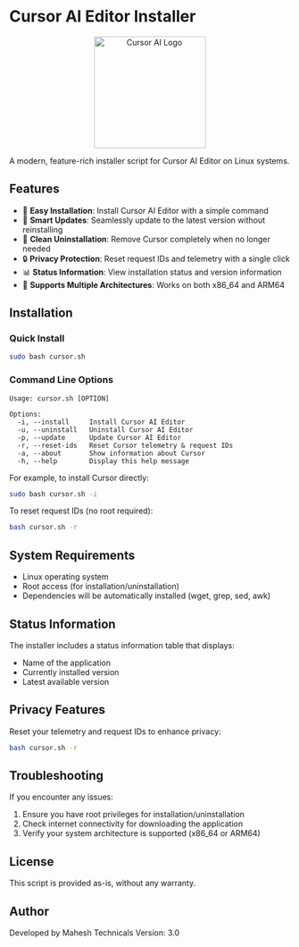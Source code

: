 # Cursor AI Editor Installer

<p align="center">
  <img src="cursor.png" alt="Cursor AI Logo" width="200">
</p>

A modern, feature-rich installer script for Cursor AI Editor on Linux systems.

## Features

- 🚀 **Easy Installation**: Install Cursor AI Editor with a simple command
- 🔄 **Smart Updates**: Seamlessly update to the latest version without reinstalling
- 🧹 **Clean Uninstallation**: Remove Cursor completely when no longer needed
- 🔒 **Privacy Protection**: Reset request IDs and telemetry with a single click
- 📊 **Status Information**: View installation status and version information
- 📱 **Supports Multiple Architectures**: Works on both x86_64 and ARM64

## Installation

### Quick Install

```bash
sudo bash cursor.sh
```

### Command Line Options

```
Usage: cursor.sh [OPTION]

Options:
  -i, --install     Install Cursor AI Editor
  -u, --uninstall   Uninstall Cursor AI Editor
  -p, --update      Update Cursor AI Editor
  -r, --reset-ids   Reset Cursor telemetry & request IDs
  -a, --about       Show information about Cursor
  -h, --help        Display this help message
```

For example, to install Cursor directly:
```bash
sudo bash cursor.sh -i
```

To reset request IDs (no root required):
```bash
bash cursor.sh -r
```

## System Requirements

- Linux operating system
- Root access (for installation/uninstallation)
- Dependencies will be automatically installed (wget, grep, sed, awk)

## Status Information

The installer includes a status information table that displays:
- Name of the application
- Currently installed version
- Latest available version

## Privacy Features

Reset your telemetry and request IDs to enhance privacy:
```bash
bash cursor.sh -r
```

## Troubleshooting

If you encounter any issues:
1. Ensure you have root privileges for installation/uninstallation
2. Check internet connectivity for downloading the application
3. Verify your system architecture is supported (x86_64 or ARM64)

## License

This script is provided as-is, without any warranty.

## Author

Developed by Mahesh Technicals
Version: 3.0
